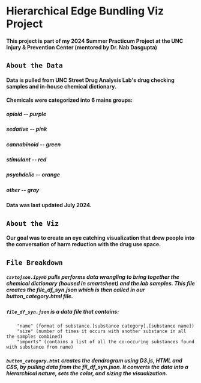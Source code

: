 # Hierarchical Edge Bundling Viz Project

#### This project is part of my 2024 Summer Practicum Project at the UNC Injury & Prevention Center (mentored by Dr. Nab Dasgupta)

## **`About the Data`**

#### Data is pulled from UNC Street Drug Analysis Lab's drug checking samples and in-house chemical dictionary.

#### Chemicals were categorized into 6 mains groups:
##### opioid -- purple 
##### sedative -- pink
##### cannabinoid -- green
##### stimulant -- red
##### psychdelic -- orange
##### other -- gray

#### Data was last updated July 2024. 

## **`About the Viz`**
#### Our goal was to create an eye catching visualization that drew people into the conversation of harm reduction with the drug use space. 

## **`File Breakdown`**

##### **`csvtojson.ipynb`** pulls performs data wrangling to bring together the chemical dictionary (housed in smartsheet) and the lab samples. This file creates the file_df_syn.json which is then called in our button_category.html file. 

##### **`file_df_syn.json`** is a data file that contains:
        "name" (format of substance.[substance category].[substance name])
        "size" (number of times it occurs with another substance in all the samples combined)
        "imports" (contains a list of all the co-occuring substances found with substance from name)

##### **`button_category.html`** creates the dendrogram using D3.js, HTML and CSS, by pulling data from the fil_df_syn.json. It converts the data into a hierarchical nature, sets the color, and sizing the visualization. 







